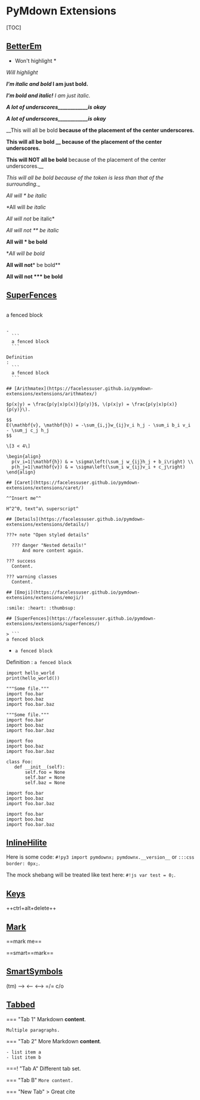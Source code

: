 # PyMdown Extensions

[TOC]

## [BetterEm](https://facelessuser.github.io/pymdown-extensions/extensions/betterem/)

* Won't highlight *

*Will highlight*

***I'm italic and bold* I am just bold.**

***I'm bold and italic!** I am just italic.*

___A lot of underscores____________is okay___

___A lot of underscores____________is okay___

__This will all be bold __because of the placement of the center underscores.__

__This will all be bold __ because of the placement of the center underscores.__

__This will NOT all be bold__ because of the placement of the center underscores.__

__This will all be bold_ because of the token is less than that of the surrounding.__

*All will * be italic*

*All will *be italic*

*All will not* be italic*

*All will not ** be italic*

**All will * be bold**

**All will *be bold**

**All will not*** be bold**

**All will not *** be bold**

## [SuperFences](https://facelessuser.github.io/pymdown-extensions/extensions/superfences/)

> ```
  a fenced block
  ```

- 
    ```
    a fenced block
    ```

Definition
: 
    ```
    a fenced block
    ```
    
## [Arithmatex](https://facelessuser.github.io/pymdown-extensions/extensions/arithmatex/)

$p(x|y) = \frac{p(y|x)p(x)}{p(y)}$, \(p(x|y) = \frac{p(y|x)p(x)}{p(y)}\).

$$
E(\mathbf{v}, \mathbf{h}) = -\sum_{i,j}w_{ij}v_i h_j - \sum_i b_i v_i - \sum_j c_j h_j
$$

\[3 < 4\]

\begin{align}
    p(v_i=1|\mathbf{h}) & = \sigma\left(\sum_j w_{ij}h_j + b_i\right) \\
    p(h_j=1|\mathbf{v}) & = \sigma\left(\sum_i w_{ij}v_i + c_j\right)
\end{align}

## [Caret](https://facelessuser.github.io/pymdown-extensions/extensions/caret/)

^^Insert me^^

H^2^0, text^a\ superscript^

## [Details](https://facelessuser.github.io/pymdown-extensions/extensions/details/)

???+ note "Open styled details"

    ??? danger "Nested details!"
        And more content again.

??? success
    Content.

??? warning classes
    Content.

## [Emoji](https://facelessuser.github.io/pymdown-extensions/extensions/emoji/)

:smile: :heart: :thumbsup:

## [SuperFences](https://facelessuser.github.io/pymdown-extensions/extensions/superfences/)

> ```
  a fenced block
  ```

- 
    ```
    a fenced block
    ```

Definition
: 
    ```
    a fenced block
    ```

```{.python .extra-class linenums="1"}
import hello_world
print(hello_world())
```

``` {linenums="1 1 2"}
"""Some file."""
import foo.bar
import boo.baz
import foo.bar.baz
```

```{.py3 hl_lines="1 3" linenums="2"}
"""Some file."""
import foo.bar
import boo.baz
import foo.bar.baz
```

```{.py3 hl_lines="1-2 5 7-8"}
import foo
import boo.baz
import foo.bar.baz

class Foo:
   def __init__(self):
       self.foo = None
       self.bar = None
       self.baz = None
```

```{.py3 title="My Cool Header"}
import foo.bar
import boo.baz
import foo.bar.baz
```

```{.py3 title="hello.py" linenums="1"}
import foo.bar
import boo.baz
import foo.bar.baz
```

## [InlineHilite](https://facelessuser.github.io/pymdown-extensions/extensions/inlinehilite/)

Here is some code: `#!py3 import pymdownx; pymdownx.__version__` or `:::css border: 0px;`.

The mock shebang will be treated like text here: ` #!js var test = 0; `.

## [Keys](https://facelessuser.github.io/pymdown-extensions/extensions/keys/)

++ctrl+alt+delete++

## [Mark](https://facelessuser.github.io/pymdown-extensions/extensions/mark/)

==mark me==

==smart==mark==

## [SmartSymbols](https://facelessuser.github.io/pymdown-extensions/extensions/smartsymbols/)

(tm) --> <-- <--> =/= c/o

## [Tabbed](https://facelessuser.github.io/pymdown-extensions/extensions/tabbed/)

=== "Tab 1"
    Markdown **content**.

    Multiple paragraphs.

=== "Tab 2"
    More Markdown **content**.

    - list item a
    - list item b

===! "Tab A"
    Different tab set.

=== "Tab B"
    ```
    More content.
    ```
    
=== "New Tab"
    > Great cite